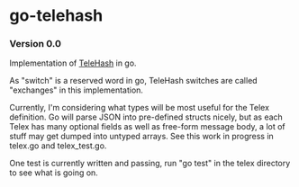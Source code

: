 go-telehash
===========

### Version 0.0

Implementation of [TeleHash](http://telehash.org/) in go.

As "switch" is a reserved word in go, TeleHash switches are called "exchanges" in this implementation.

Currently, I'm considering what types will be most useful for the Telex definition. Go will parse JSON
into pre-defined structs nicely, but as each Telex has many optional fields as well as free-form message body,
a lot of stuff may get dumped into untyped arrays. See this work in progress in telex.go and telex_test.go.

One test is currently written and passing, run "go test" in the telex directory to see what is going on.